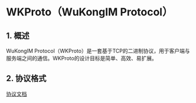 # WKProto（WuKongIM Protocol）

## 1. 概述

WuKongIM Protocol（WKProto）是一套基于TCP的二进制协议，用于客户端与服务端之间的通信。WKProto的设计目标是简单、高效、易扩展。

## 2. 协议格式

[协议文档](https://githubim.com/guide/proto.html)